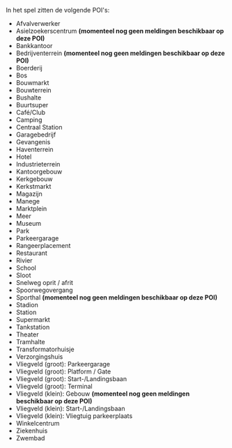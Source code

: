 In het spel zitten de volgende POI's:

- Afvalverwerker
- Asielzoekerscentrum **(momenteel nog geen meldingen beschikbaar op deze POI)**
- Bankkantoor
- Bedrijventerrein **(momenteel nog geen meldingen beschikbaar op deze POI)**
- Boerderij
- Bos
- Bouwmarkt
- Bouwterrein
- Bushalte
- Buurtsuper
- Café/Club
- Camping
- Centraal Station
- Garagebedrijf
- Gevangenis
- Haventerrein
- Hotel
- Industrieterrein
- Kantoorgebouw
- Kerkgebouw
- Kerkstmarkt
- Magazijn
- Manege
- Marktplein
- Meer
- Museum
- Park
- Parkeergarage
- Rangeerplacement
- Restaurant
- Rivier 
- School
- Sloot
- Snelweg oprit / afrit
- Spoorwegovergang
- Sporthal **(momenteel nog geen meldingen beschikbaar op deze POI)**
- Stadion 
- Station
- Supermarkt
- Tankstation
- Theater
- Tramhalte
- Transformatorhuisje
- Verzorgingshuis
- Vliegveld (groot): Parkeergarage
- Vliegveld (groot): Platform / Gate
- Vliegveld (groot): Start-/Landingsbaan
- Vliegveld (groot): Terminal
- Vliegveld (klein): Gebouw **(momenteel nog geen meldingen beschikbaar op deze POI)**
- Vliegveld (klein): Start-/Landingsbaan
- Vliegveld (klein): Vliegtuig parkeerplaats
- Winkelcentrum
- Ziekenhuis
- Zwembad
